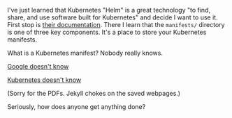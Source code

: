 
I've just learned that Kubernetes "Helm" is a great technology "to find, share, 
and use software built for Kubernetes" and decide I want to use it. First stop
is [their documentation](http://helm.readthedocs.io/en/latest/awesome). There
I learn that the `manifests/` directory is one of three key components. It's
a place to store your Kubernetes manifests.

What is a Kubernetes manifest? Nobody really knows.

[Google doesn't know](Google%20kubernetes%20helm.pdf)

[Kubernetes doesn't know](Kubernetes%20search.pdf)

(Sorry for the PDFs. Jekyll chokes on the saved webpages.)

Seriously, how does anyone get anything done?


